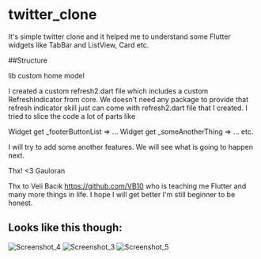 # twitter_clone

It's simple twitter clone and it helped me to understand some Flutter widgets like TabBar and ListView, Card etc.

##Structure

lib
 custom
 home
 model

I created a custom refresh2.dart file which includes a custom RefreshIndicator from core. We doesn't need any package to provide that refresh indicator skill just can come with refresh2.dart file that I created.
I tried to slice the code a lot of parts like

Widget get _footerButtonList => ... 
Widget get _someAnotherThing => ... etc.

I will try to add some another features. We will see what is going to happen next.

Thx! <3 Gauloran 

Thx to Veli Bacık https://github.com/VB10 who is teaching me Flutter and many more things in life. I hope I will get better I'm still beginner to be honest.

## Looks like this though:


![Screenshot_4](https://github.com/taylanozgurertas/Twitter_Clone_Design_Gauloran/assets/92798120/ed9f4011-86dc-4d1d-b5ab-48ad67a5260b)
![Screenshot_3](https://github.com/taylanozgurertas/Twitter_Clone_Design_Gauloran/assets/92798120/a78c3da5-fd9a-4ad9-beb5-695222b71224)
![Screenshot_5](https://github.com/taylanozgurertas/Twitter_Clone_Design_Gauloran/assets/92798120/c333e833-5936-4574-9120-d13988d9f42d)
